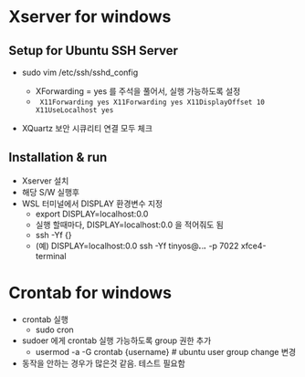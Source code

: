 # Xserver for windows

## Setup for Ubuntu SSH Server
- sudo vim /etc/ssh/sshd_config
  - XForwarding = yes 를 주석을 풀어서, 실행 가능하도록 설정
  - <code> X11Forwarding yes 
 X11Forwarding yes
 X11DisplayOffset 10
 X11UseLocalhost yes </code>

 - XQuartz 보안 시큐리티 연결 모두 체크 

         
## Installation & run
- Xserver 설치
- 해당 S/W 실행후
- WSL 터미널에서 DISPLAY 환경변수 지정
  - export DISPLAY=localhost:0.0
  - 실행 할때마다, DISPLAY=localhost:0.0 을 적어줘도 됨
  - ssh -Yf {}
  - (예) DISPLAY=localhost:0.0 ssh -Yf tinyos@***.***.***.*** -p 7022 xfce4-terminal  
  

# Crontab for windows
  - crontab 실행
    - sudo cron
  - sudoer 에게 crontab 실행 가능하도록 group 권한 추가
    - usermod -a -G crontab {username} # ubuntu user group change 변경 
  - 동작을 안하는 경우가 많은것 같음. 테스트 필요함

